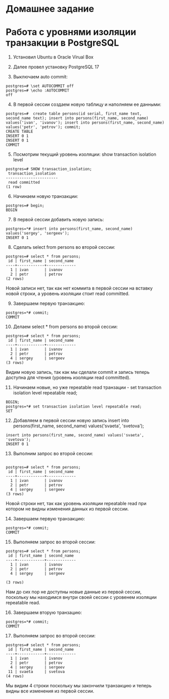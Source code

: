 # Домашнее задание
# Работа с уровнями изоляции транзакции в PostgreSQL
1. Установил Ubuntu в Oracle Virual Box
2. Далее провел установку PostgreSQL 17

3. Выключаем auto commit:
```
postgres=# \set AUTOCOMMIT off
postgres=# \echo :AUTOCOMMIT
off
```
4. В первой сессии создаем новую таблицу и наполняем ее данными:
``` 
postgres=#  create table persons(id serial, first_name text, second_name text); insert into persons(first_name, second_name) values('ivan', 'ivanov'); insert into persons(first_name, second_name) values('petr', 'petrov'); commit;
CREATE TABLE
INSERT 0 1
INSERT 0 1
COMMIT
```
5. Посмотрим текущий уровень изоляции: show transaction isolation level
```
postgres=# SHOW transaction_isolation;
 transaction_isolation
-----------------------
 read committed
(1 row)

```
6. Начинаем новую транзакции:
```
postgres=# begin;
BEGIN

```
7. В первой сессии добавить новую запись:
```
postgres=*# insert into persons(first_name, second_name) values('sergey', 'sergeev');
INSERT 0 1

```
8. Cделать select from persons во второй сессии:
```
postgres=# select * from persons;
 id | first_name | second_name
----+------------+-------------
  1 | ivan       | ivanov
  2 | petr       | petrov
(2 rows)

```  
Новой записи нет, так как  нет коммита в первой сессии на вставку новой строки, а уровень изоляции стоит  read committed.

9. Завершаем первую транзакцию:  
```
postgres=*# commit;
COMMIT

```
10. Делаем select * from persons во второй сессии:
```
postgres=# select * from persons;
 id | first_name | second_name
----+------------+-------------
  1 | ivan       | ivanov
  2 | petr       | petrov
  4 | sergey     | sergeev
(3 rows)
 ```
  Видим новую запись, так как  мы сделали commit  и запись теперь доступна для чтения (уровень изоляции  read committed).

11. Начинаем новые, но уже repeatable read транзации - set transaction isolation level repeatable read;
```
BEGIN;
postgres=*# set transaction isolation level repeatable read;
SET

```
12. Добавляем в первой сессии новую запись insert into persons(first_name, second_name) values('svaeta', 'svetova');

```
insert into persons(first_name, second_name) values('svaeta', 'svetova');
INSERT 0 1

```
13. Выполним запрос во второй сессии:
```

postgres=# select * from persons;
 id | first_name | second_name
----+------------+-------------
  1 | ivan       | ivanov
  2 | petr       | petrov
  4 | sergey     | sergeev
(3 rows)

```
Новой строки нет, так как уровень изоляции repeatable read при котором  не видны изменения данных из первой сессии.  

14. Завершаем первую транзакцию:
```
postgres=*# commit;
COMMIT
```
15. Выполняем запрос во второй сессии:
``` 
postgres=# select * from persons;
 id | first_name | second_name
----+------------+-------------
  1 | ivan       | ivanov
  2 | petr       | petrov
  4 | sergey     | sergeev

(3 rows)

``` 
Нам до сих пор не доступны новые данные из первой сессии, поскольку мы находимся внутри своей сессии с уровенем изоляции repeatable read.  

16. Завершаем вторую транзацию:
``` 
postgres=*# commit;
COMMIT
```
17. Выполняем запрос во второй сессии:
```
postgres=# select * from persons;
 id | first_name | second_name
----+------------+-------------
  1 | ivan       | ivanov
  2 | petr       | petrov
  4 | sergey     | sergeev
 11 | svaeta     | svetova
(4 rows)
```
Мы видим 4 строки поскольку мы закончили  транзакцию и  теперь видны все изменения из первой сессии.